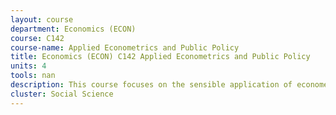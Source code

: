 ```yaml
---
layout: course 
department: Economics (ECON)
course: C142
course-name: Applied Econometrics and Public Policy
title: Economics (ECON) C142 Applied Econometrics and Public Policy
units: 4
tools: nan
description: This course focuses on the sensible application of econometric methods to empirical problems in economics and public policy analysis. It provides background on issues that arise when analyzing non-experimental social science data and a guide for tools that are useful for empirical research. By the end of the course, students will have an understanding of the types of research designs that can lead to convincing analysis and be comfortable working with large scale data sets.
cluster: Social Science
---
```

